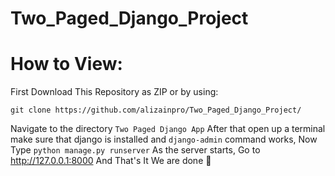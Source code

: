 # Two_Paged_Django_Project
# How to View:
First Download This Repository as ZIP or by using:
```
git clone https://github.com/alizainpro/Two_Paged_Django_Project/
```
Navigate to the directory ```Two Paged Django App```
After that open up a terminal make sure that django is installed and ```django-admin``` command works,
Now Type ```python manage.py runserver```
As the server starts, Go to http://127.0.0.1:8000 
And That's It We are done 💯
